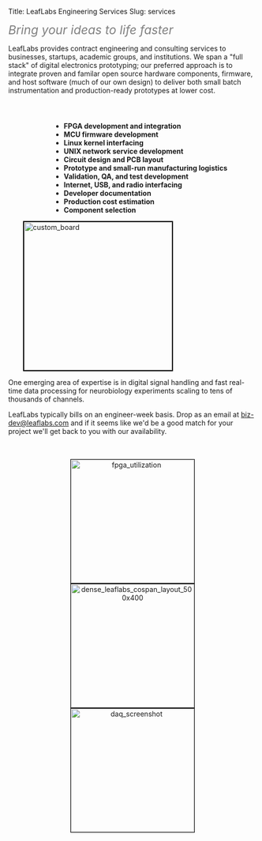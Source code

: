 Title: LeafLabs Engineering Services
Slug: services

<div class="center">
<i style="font-size:1.75em; color:gray;">Bring your ideas to life faster</i>
</div>

LeafLabs provides contract engineering and consulting services to businesses,
startups, academic groups, and institutions. We span a "full stack" of digital
electronics prototyping; our preferred approach is to integrate proven and
familar open source hardware components, firmware, and host software (much of
our own design) to deliver both small batch instrumentation and
production-ready prototypes at lower cost.

<br>
<div style="float:right; margin-right:60px; margin-top:10px;">
<ul style="font-weight: bold;">
  <li>FPGA development and integration
  <li>MCU firmware development
  <li>Linux kernel interfacing
  <li>UNIX network service development
  <li>Circuit design and PCB layout
  <li>Prototype and small-run manufacturing logistics
  <li>Validation, QA, and test development
  <li>Internet, USB, and radio interfacing
  <li>Developer documentation
  <li>Production cost estimation
  <li>Component selection
</ul>
</div>

<div style="float:left; margin-left:30px;">
<img src="/static/images/devices/2013_network_daq.jpg" alt="custom_board" title="custom_board" style="border:2px solid black; width: 300px;">
</div>

<br style="clear: both;">

One emerging area of expertise is in digital signal handling and fast real-time
data processing for neurobiology experiments scaling to tens of thousands of
channels.

LeafLabs typically bills on an engineer-week basis. Drop as an email at 
<a href="mailto:biz-dev@leaflabs.com">biz-dev@leaflabs.com</a> and if it seems
like we'd be a good match for your project we'll get back to you with our
availability.

<br>
<br>

<div style="text-align: center; width: 100%;">
<img src="/static/images/filler/fpga_utilization.png" alt="fpga_utilization"
     width="250" class="alignnone" style="border: 1px solid black;">
<img src="/static/images/filler/dense_leaflabs_cospan_layout_500x400.png"
     alt="dense_leaflabs_cospan_layout_500x400"
     width="250" class="alignnone" style="border: 1px solid black;">
<img src="/static/images/filler/daq_screenshot.png" alt="daq_screenshot"
     width="250" class="alignnone" style="border: 1px solid black;">
</div>
